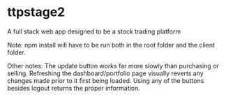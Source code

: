 # ttpstage2
A full stack web app designed to be a stock trading platform

Note: npm install will have to be run both in the root folder and the client folder.

Other notes: The update button works far more slowly than purchasing or selling.
Refreshing the dashboard/portfolio page visually reverts any changes made prior to it first being loaded. Using any of the buttons
besides logout returns the proper information.
